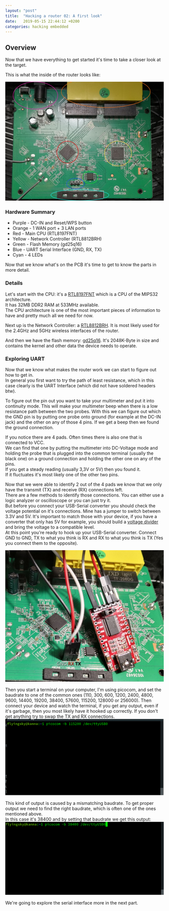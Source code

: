 ```yaml
---
layout: "post"
title:  "Hacking a router 02: A first look"
date:   2019-05-15 22:44:12 +0200
categories: hacking embedded
---
```



## Overview
Now that we have everything to get started it's time to take a closer look at the target.

This is what the inside of the router looks like:

![The PCB](/assets/hackingARouter/02/pcb.jpg)

### Hardware Summary

*   Purple  -   DC-IN and Reset/WPS button  
*   Orange  -   1 WAN port + 3 LAN ports
*   Red     -   Main CPU (RTL8197FNT)  
*   Yellow  -   Network Controller (RTL8812BRH)  
*   Green   -   Flash Memory (gd25q16)  
*   Blue    -   UART Serial Interface (GND, RX, TX)  
*   Cyan    -   4 LEDs  

Now that we know what's on the PCB it's time to get to know the parts in more detail.  

### Details

Let's start with the CPU: it's a [RTL8197FNT](https://www.realtek.com/en/products/communications-network-ics/item/rtl8197f) which is a CPU of the MIPS32 architecture.  
It has 32MB DDR2 RAM at 533MHz available.  
The CPU architecture is one of the most important pieces of information to have and pretty much all we need for now.   

Next up is the Network Controller: a [RTL8812BRH](https://www.realtek.com/en/products/communications-network-ics/item/rtl8812brh). It is most likely used for the 2.4GHz and 5GHz wireless interfaces of the router.  

And then we have the flash memory: [gd25q16](http://www.elm-tech.com/en/products/spi-flash-memory/gd25q16/gd25q16.pdf). It's 2048K-Byte in size and contains the kernel and other data the device needs to operate.


### Exploring UART
Now that we know what makes the router work we can start to figure out how to get in.  
In general you first want to try the path of least resistance, which in this case clearly is the UART Interface (which did not have soldered headers btw).  

To figure out the pin out you want to take your multimeter and put it into continuity mode. This will make your multimeter beep when there is a low resistance path between the two probes. With this we can figure out which the GND pin is by putting one probe onto ground (for example at the DC-IN jack) and the other on any of those 4 pins. If we get a beep then we found the ground connection.

If you notice there are 4 pads. Often times there is also one that is connected to VCC.  
We can find that one by putting the multimeter into DC-Voltage mode and holding the probe that is plugged into the common terminal (usually the black one) on a ground connection and holding the other one on any of the pins.  
If you get a steady reading (usually 3,3V or 5V) then you found it.  
If it fluctuates it's most likely one of the other two pins.  

Now that we were able to identify 2 out of the 4 pads we know that we only have the transmit (TX) and receive (RX) connections left.  
There are a few methods to identify those connections. You can either use a logic analyzer or oscilloscope or you can just try it.  
But before you connect your USB-Serial converter you should check the voltage potential on it's connections. Mine has a jumper to switch between 3.3V and 5V. It's important to match those with your device, if you have a converter that only has 5V for example, you should build a [voltage divider](https://www.instructables.com/id/Simple-Voltage-Divider/) and bring the voltage to a compatible level.  
At this point you're ready to hook up your USB-Serial converter. Connect GND to GND, TX to what you think is RX and RX to what you think is TX (Yes you connect them to the opposite).  

![Connected USB-Serial Converter](/assets/hackingARouter/02/connected.jpg)

Then you start a terminal on your computer, I'm using picocom, and set the baudrate to one of the common ones (110, 300, 600, 1200, 2400, 4800, 9600, 14400, 19200, 38400, 57600, 115200, 128000 or 256000). Then connect your device and watch the terminal, if you get any output, even if it's garbage, then you most likely have it hooked up correctly. If you don't get anything try to swap the TX and RX connections.  
![Garbage output](/assets/hackingARouter/02/garbage.gif)

This kind of output is caused by a mismatching baudrate. To get proper output we need to find the right baudrate, which is often one of the ones mentioned above.  
In this case it's 38400 and by setting that baudrate we get this output:  
![Proper output](/assets/hackingARouter/02/output.gif)  

We're going to explore the serial interface more in the next part.
